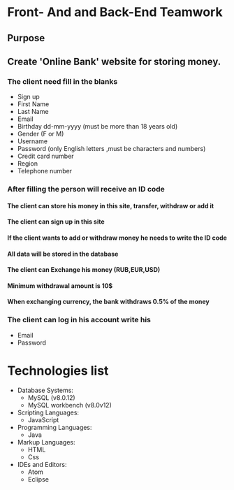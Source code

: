   # Front- And and Back-End Teamwork
 
 ## Purpose 
 ## Create 'Online Bank' website for storing money.

### The client need fill in the blanks 
   - Sign up
   - First Name
   - Last Name 
   - Email
   - Birthday  dd-mm-yyyy (must be more than 18 years old)
   - Gender (F or M)
   - Username 
   - Password (only English letters ,must be characters and numbers)
   - Credit card number
   - Region 
   - Telephone number


### Аfter filling the person will receive an ID code

#### The client can store his money in this site, transfer, withdraw or add it

#### The client can sign up in this site 

#### If the client wants to add  or withdraw  money he needs to write the ID code

#### Аll data will be stored in the database
 
#### The client can Exchange his money (RUB,EUR,USD)

#### Minimum withdrawal amount is 10$

#### When exchanging currency, the bank withdraws 0.5% of the money

### The client can log in his account write his
   - Email
   - Password 
   
# Technologies list
  - Database Systems:
     - MySQL (v8.0.12)
     - MySQL workbench (v8.0v12)
  - Scripting Languages:
     - JavaScript 
  - Programming Languages:
     - Java
  - Markup Languages:
     - HTML
     - Css
  - IDEs and Editors:
     - Atom
     - Eclipse
